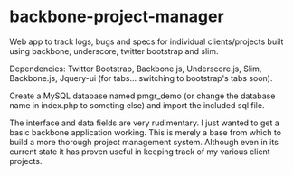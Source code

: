 backbone-project-manager
========================

Web app to track logs, bugs and specs for individual clients/projects built using backbone, underscore,
twitter bootstrap and slim.

Dependencies: Twitter Bootstrap, Backbone.js, Underscore.js, Slim, Backbone.js, Jquery-ui (for tabs... 
switching to bootstrap's tabs soon).

Create a MySQL database named pmgr_demo (or change the database name in index.php to someting else) 
and import the included sql file.

The interface and data fields are very rudimentary.  I just wanted to get a basic backbone application
working.  This is merely a base from which to build a more thorough project management system.  Although even
in its current state it has proven useful in keeping track of my various client projects.
